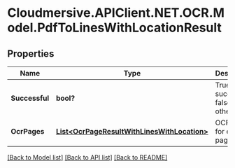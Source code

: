 # Cloudmersive.APIClient.NET.OCR.Model.PdfToLinesWithLocationResult
## Properties

Name | Type | Description | Notes
------------ | ------------- | ------------- | -------------
**Successful** | **bool?** | True if successful, false otherwise | [optional] 
**OcrPages** | [**List&lt;OcrPageResultWithLinesWithLocation&gt;**](OcrPageResultWithLinesWithLocation.md) | OCR results for each page | [optional] 

[[Back to Model list]](../README.md#documentation-for-models) [[Back to API list]](../README.md#documentation-for-api-endpoints) [[Back to README]](../README.md)


